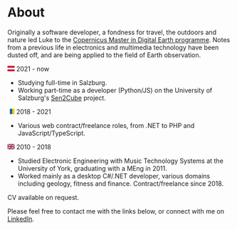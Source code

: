 # About
Originally a software developer, a fondness for travel, the outdoors and nature led Luke to the [Copernicus Master in Digital Earth programme](https://www.master-cde.eu/). Notes from a previous life in electronics and multimedia technology have been dusted off, and are being applied to the field of Earth observation.

<img src="assets/flags/4x3/at.svg" height="12" alt="Austria"> 2021 - now
* Studying full-time in Salzburg.
* Working part-time as a developer (Python/JS) on the University of Salzburg's [Sen2Cube](http://sen2cube.at/) project.

<img src="assets/flags/4x3/ic.svg" height="12" alt="Canary Islands"> 2018 - 2021
* Various web contract/freelance roles, from .NET to PHP and JavaScript/TypeScript.

<img src="assets/flags/4x3/gb.svg" height="12" alt="UK"> 2010 - 2018
* Studied Electronic Engineering with Music Technology Systems at the University of York, graduating with a MEng in 2011.
*  Worked mainly as a desktop C#/.NET developer, various domains including geology, fitness and finance. Contract/freelance since 2018.

CV available on request.

Please feel free to contact me with the links below, or connect with me on [LinkedIn](https://www.linkedin.com/in/luke-mcquade-87bba036/).
